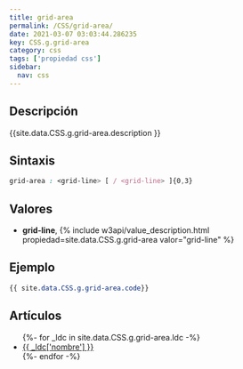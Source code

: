 ```yaml
---
title: grid-area
permalink: /CSS/grid-area/
date: 2021-03-07 03:03:44.286235
key: CSS.g.grid-area
category: css
tags: ['propiedad css']
sidebar: 
  nav: css
---
```


## Descripción
{{site.data.CSS.g.grid-area.description }}

## Sintaxis
~~~css
grid-area : <grid-line> [ / <grid-line> ]{0,3}
~~~

## Valores
* **grid-line**,  {% include w3api/value_description.html propiedad=site.data.CSS.g.grid-area valor="grid-line" %}

## Ejemplo
~~~css
{{ site.data.CSS.g.grid-area.code}}
~~~

## Artículos
<ul>
{%- for _ldc in site.data.CSS.g.grid-area.ldc -%}
   <li>
       <a href="{{_ldc['url'] }}">{{ _ldc['nombre'] }}</a>
   </li>
{%- endfor -%}
</ul>
